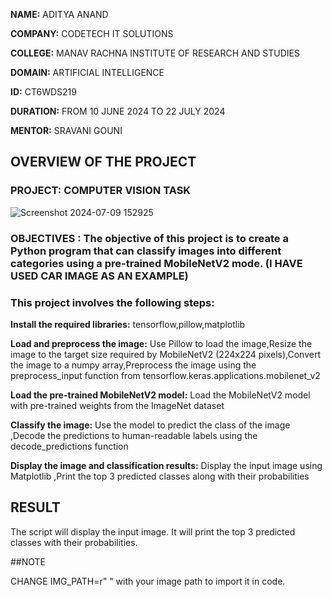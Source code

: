 **NAME:** ADITYA ANAND 

**COMPANY:** CODETECH IT SOLUTIONS

**COLLEGE:**  MANAV RACHNA INSTITUTE OF RESEARCH AND STUDIES

**DOMAIN:** ARTIFICIAL INTELLIGENCE

**ID:** CT6WDS219

**DURATION:** FROM 10 JUNE 2024 TO 22 JULY 2024


**MENTOR:** SRAVANI GOUNI



## OVERVIEW OF THE PROJECT
### PROJECT: COMPUTER VISION TASK




![Screenshot 2024-07-09 152925](https://github.com/adiidiwakarr/CODETECH-TASK4/assets/174021832/0e2e8c7e-aa84-4388-89a5-821f44873dee)




















### OBJECTIVES : The objective of this project is to create a Python program that can classify images into different categories using a pre-trained MobileNetV2 mode. (I HAVE USED CAR IMAGE AS AN EXAMPLE)

### This project involves the following steps:

**Install the required libraries:** tensorflow,pillow,matplotlib

**Load and preprocess the image:** Use Pillow to load the image,Resize the image to the target size required by MobileNetV2 (224x224 pixels),Convert the image to a numpy array,Preprocess the image using the preprocess_input function from tensorflow.keras.applications.mobilenet_v2

**Load the pre-trained MobileNetV2 model:** Load the MobileNetV2 model with pre-trained weights from the ImageNet dataset

**Classify the image:** Use the model to predict the class of the image ,Decode the predictions to human-readable labels using the decode_predictions function

**Display the image and classification results:** Display the input image using Matplotlib ,Print the top 3 predicted classes along with their probabilities

## RESULT
The script will display the input image.
It will print the top 3 predicted classes with their probabilities.



 ##NOTE
 
 CHANGE IMG_PATH=r"   "
 with your image path to import it in code.
